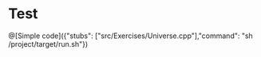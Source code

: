 # Test

@[Simple code]({"stubs": ["src/Exercises/Universe.cpp"],"command": "sh /project/target/run.sh"})


